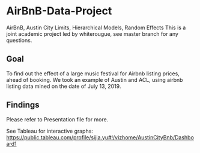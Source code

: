 # AirBnB-Data-Project
AirBnB, Austin City Limits, Hierarchical Models, Random Effects
This is a joint academic project led by whiterougue, see master branch for any questions. 

## Goal
To find out the effect of a large music festival for Airbnb listing prices, ahead of booking. We took an example of Austin and ACL, using airbnb listing data mined on the date of July 13, 2019.

## Findings
Please refer to Presentation file for more.

See Tableau for interactive graphs:
https://public.tableau.com/profile/sijia.yu#!/vizhome/AustinCityBnb/Dashboard1
